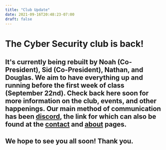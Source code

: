 ```yaml
---
title: "Club Update"
date: 2021-09-16T20:48:23-07:00
draft: false
---
```


# The Cyber Security club is back! 
## It's currently being rebuilt by Noah (Co-President), Sid (Co-President), Nathan, and Douglas. We aim to have everything up and running before the first week of class (September 22nd). Check back here soon for more information on the club, events, and other happenings. Our main method of communication has been [discord](https://wwu2.sharepoint.com/sites/WWUCyberComp/SitePages/Join-the-Western-Washington-Cyber-Security-Club-Discord-Server!.aspx), the link for which can also be found at the [contact](https://wwucyber.com/contact/) and [about](https://wwucyber.com/about) pages. 
## We hope to see you all soon! Thank you.
